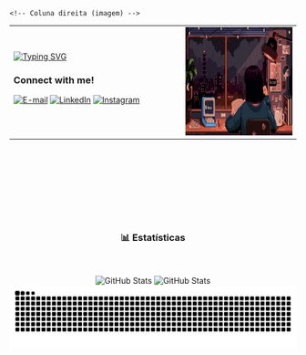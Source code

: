 <table>
  <tr>
    <td align="left" width="60%">
      <a href="https://git.io/typing-svg">
        <img src="https://readme-typing-svg.demolab.com?font=Fira+Code&weight=200&size=22&pause=1000&color=FF00F6&center=false&vCenter=true&random=false&width=400&lines=%E2%8A%B9+Welcome+to+my+profile!+%CB%99%E1%B5%95%CB%99+%E2%8A%B9+" alt="Typing SVG">
      </a>

  <h3>Connect with me!</h3>

  [![E-mail](https://img.shields.io/badge/-Email-000?style=for-the-badge&logo=microsoft-outlook&logoColor=FF00F6)](mailto:joanadarknes2233@gmail.com)
  [![LinkedIn](https://img.shields.io/badge/-LinkedIn-000?style=for-the-badge&logo=linkedin&logoColor=FF00F6)](https://www.linkedin.com/in/joanadarc2233/)
  [![Instagram](https://img.shields.io/badge/-Instagram-000?style=for-the-badge&logo=instagram&logoColor=FF00F6)](https://www.instagram.com/ops_xoana/)
    </td>

    <!-- Coluna direita (imagem) -->
  <td align="right" width="90%">
    <img height="190px" src="./study.gif">
  </td>
</tr>
</table>



<br/>

#
<div align="center">
<br/>
<br/>
<br/>
<br/>
  
### 📊 Estatísticas
<br/>
<br/>
<img 
      alt="GitHub Stats" 
      src="https://github-readme-stats.vercel.app/api/top-langs/?username=Joanadarknes&theme=tokyonight&layout=compact&custom_title=Tecnologias&langs_count=9" 
/>
<img 
      alt="GitHub Stats" 
      src="https://github-readme-stats.vercel.app/api?username=Joanadarknes&show_icons=true&theme=tokyonight&include_all_commits=true&locale=pt-br" 
/>
</div>


<div style="text-align: center;" align="center">
<picture>
  <source media="(prefers-color-scheme: dark)" srcset="https://github.com/Joanadarknes/Joanadarknes/blob/output/github-contribution-grid-snake-dark.svg" />
  <source media="(prefers-color-scheme: light)" srcset="https://github.com/Joanadarknes/Joanadarknes/blob/output/github-contribution-grid-snake.svg" />
  <img alt="github contribution grid snake animation" src="https://github.com/Joanadarknes/Joanadarknes/blob/output/github-contribution-grid-snake.svg" />
</picture>
</div>


